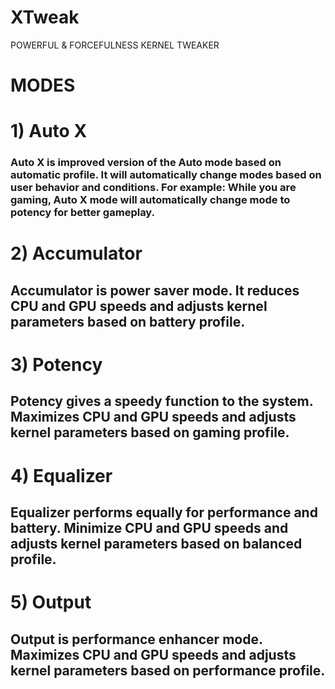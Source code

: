 # XTweak
POWERFUL &amp; FORCEFULNESS KERNEL TWEAKER
# MODES
# 1) Auto X 
### Auto X is improved version of the Auto mode based on automatic profile. It will automatically change modes based on user behavior and conditions. For example: While you are gaming, Auto X mode will automatically change mode to potency for better gameplay.
# 2) Accumulator
## Accumulator is power saver mode. It reduces CPU and GPU speeds and adjusts kernel parameters based on battery profile.
# 3) Potency 
## Potency gives a speedy function to the system. Maximizes CPU and GPU speeds and adjusts kernel parameters based on gaming profile.
# 4) Equalizer 
## Equalizer performs equally for performance and battery. Minimize CPU and GPU speeds and adjusts kernel parameters based on balanced profile.
# 5) Output
## Output is performance enhancer mode. Maximizes CPU and GPU speeds and adjusts kernel parameters based on performance profile.

